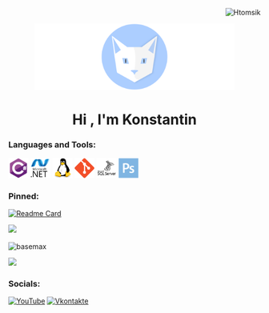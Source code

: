 

<div>

<p align="right"> 
	<img src="https://komarev.com/ghpvc/?username=Htomsik&label=Profile%20views&color=0e75b6&style=plastic" alt="Htomsik" />
</p>


<div align="center">
<img  id="CatImg" width="400" src="https://raw.githubusercontent.com/Htomsik/Htomsik/main/Assets/ProileReadme/icon_cat.png">
</div>

<h1 align="center">Hi , I'm Konstantin</h1>

</div>


### Languages and Tools:
<img width="40" class="LanguageTools" src="https://raw.githubusercontent.com/devicons/devicon/1119b9f84c0290e0f0b38982099a2bd027a48bf1/icons/csharp/csharp-original.svg" alt="Csharp" />
<img width="40" class="LanguageTools" src="https://raw.githubusercontent.com/devicons/devicon/1119b9f84c0290e0f0b38982099a2bd027a48bf1/icons/dot-net/dot-net-original-wordmark.svg" alt=".Net" />
<img width="40"  class="LanguageTools" src="https://raw.githubusercontent.com/devicons/devicon/1119b9f84c0290e0f0b38982099a2bd027a48bf1/icons/linux/linux-original.svg" alt="linux" />
<img width="40"  class="LanguageTools" src="https://raw.githubusercontent.com/devicons/devicon/1119b9f84c0290e0f0b38982099a2bd027a48bf1/icons/git/git-original.svg" alt="git" />
<img width="40"  class="LanguageTools" src="https://raw.githubusercontent.com/devicons/devicon/1119b9f84c0290e0f0b38982099a2bd027a48bf1/icons/microsoftsqlserver/microsoftsqlserver-plain-wordmark.svg" alt="Sql" />
<img width="40"  class="LanguageTools" src="https://raw.githubusercontent.com/devicons/devicon/1119b9f84c0290e0f0b38982099a2bd027a48bf1/icons/photoshop/photoshop-plain.svg" alt="Sql" />

### Pinned:
[![Readme Card](https://github-readme-stats.vercel.app/api/pin/?username=Htomsik&repo=LiteCall)](https://github.com/anuraghazra/github-readme-stats)

![](https://raw.githubusercontent.com/andreasbm/readme/master/assets/lines/aqua.png)

<img align="center" src="https://github-readme-stats.vercel.app/api?username=Htomsik&show_icons=true&locale=en" alt="basemax">

![](https://raw.githubusercontent.com/andreasbm/readme/master/assets/lines/aqua.png)
### Socials:
[![YouTube](https://img.shields.io/badge/-YouTube-090909?style=for-the-badge&logo=YouTube&logoColor=FF0000)](https://www.youtube.com/watch?v=dQw4w9WgXcQ)
[![Vkontakte](https://img.shields.io/badge/-VK-090909?style=for-the-badge&logo=Vk&logoColor=4F7DB3)](https://vk.com/jessnjake)

